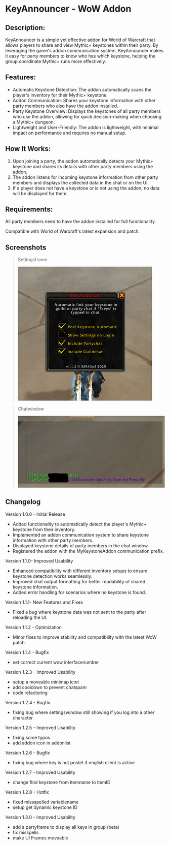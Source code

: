 # KeyAnnouncer - WoW Addon

## Description:
KeyAnnouncer is a simple yet effective addon for World of Warcraft that allows players to share and view Mythic+ keystones within their party. By leveraging the game's addon communication system, KeyAnnouncer makes it easy for party members to know who has which keystone, helping the group coordinate Mythic+ runs more effectively.

## Features:
- Automatic Keystone Detection: The addon automatically scans the player's inventory for their Mythic+ keystone.
- Addon Communication: Shares your keystone information with other party members who also have the addon installed.
- Party Keystone Overview: Displays the keystones of all party members who use the addon, allowing for quick decision-making when choosing a Mythic+ dungeon.
- Lightweight and User-Friendly: The addon is lightweight, with minimal impact on performance and requires no manual setup.

## How It Works:
1. Upon joining a party, the addon automatically detects your Mythic+ keystone and shares its details with other party members using the addon.
2. The addon listens for incoming keystone information from other party members and displays the collected data in the chat or on the UI.
3. If a player does not have a keystone or is not using the addon, no data will be displayed for them.

## Requirements:
All party members need to have the addon installed for full functionality.

Compatible with World of Warcraft's latest expansion and patch.

## Screenshots
> Settingsframe
> 
> ![KeyAnouncer Settingswindow](https://github.com/sera619/KeyAnouncer/blob/main/Icons/KeyAnouncer_UI.png?raw=true)


> Chatwindow
>
> ![KeyAnouncer Chat](https://github.com/sera619/KeyAnouncer/blob/main/Icons/KeyAnouncer_Chat.png?raw=true)

## Changelog

Version 1.0.0 - Initial Release
- Added functionality to automatically detect the player's Mythic+ keystone from their inventory.
- Implemented an addon communication system to share keystone information with other party members.
- Displayed keystone details of party members in the chat window.
- Registered the addon with the MyKeystoneAddon communication prefix.

Version 1.1.0- Improved Usability
- Enhanced compatibility with different inventory setups to ensure keystone detection works seamlessly.
- Improved chat output formatting for better readability of shared keystone information.
- Added error handling for scenarios where no keystone is found.

Version 1.1.1- New Features and Fixes
- Fixed a bug where keystone data was not sent to the party after reloading the UI.

Version 1.1.2 - Optimization
- Minor fixes to improve stability and compatibility with the latest WoW patch.
  
Version 1.1.4 - Bugfix
- set correct current wow interfacenumber

Version 1.2.3 - Improved Usability
- setup a moveable minimap icon
- add cooldown to prevent chatspam
- code refactoring

Version 1.2.4 - Bugfix
- fixing bug where settingswindow still showing if you log into a other character

Version 1.2.5 - Improved Usability
- fixing some typos
- add addon icon in addonlist

Version 1.2.6 - Bugfix
- fixing bug where key is not postet if english client is active

Version 1.2.7 - Improved Usability
- change find keystone from itemname to itemID

Version 1.2.8 - Hotfix
- fixed missspelled variablename
- setup get dynamic keystone ID

Version 1.3.0 - Improved Usability
- add a partyframe to display all keys in group (beta)
- fix misspells
- make UI Frames moveable
  